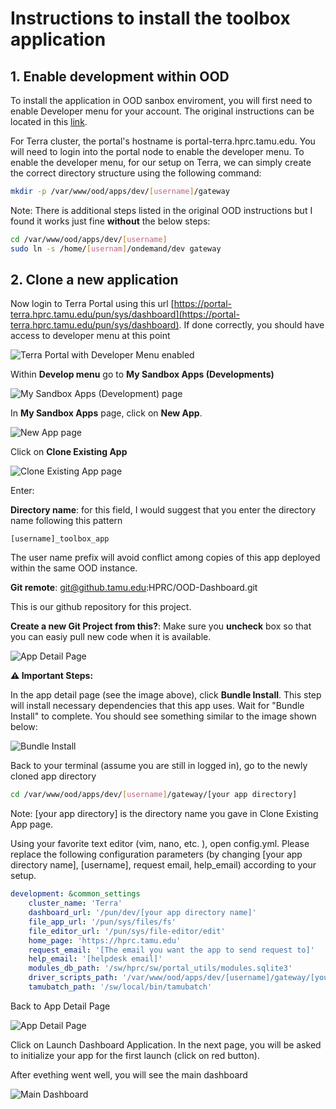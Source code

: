 # Instructions to install the toolbox application

## 1. Enable development within OOD

To install the application in OOD sanbox enviroment, you will first need to enable Developer menu for your account. The original instructions can be located in this [link](https://osc.github.io/ood-documentation/master/app-development/enabling-development-mode.html#enable-in-ondemand-v1-6).

For Terra cluster, the portal's hostname is portal-terra.hprc.tamu.edu. You will need to login into the portal node to enable the developer menu. To enable the developer menu, for our setup on Terra, we can simply create the correct directory structure using the following command:

```bash
mkdir -p /var/www/ood/apps/dev/[username]/gateway
```

Note: There is additional steps listed in the original OOD instructions but I found it works just fine **without** the below steps:

```bash
cd /var/www/ood/apps/dev/[username]
sudo ln -s /home/[usernam]/ondemand/dev gateway
```

## 2. Clone a new application

Now login to Terra Portal using this url [https://portal-terra.hprc.tamu.edu/pun/sys/dashboard](https://portal-terra.hprc.tamu.edu/pun/sys/dashboard). If done correctly, you should have access to developer menu at this point

![Terra Portal with Developer Menu enabled](images/developer_menu_enabled.png)

Within **Develop menu** go to **My Sandbox Apps (Developments)**

![My Sandbox Apps (Development) page](images/my_sandbox_apps_page.png)

In **My Sandbox Apps** page, click on **New App**. 

![New App page](images/new_app_page.png)

Click on **Clone Existing App**

![Clone Existing App page](images/clone_existing_app.png)

Enter:

**Directory name**: for this field, I would suggest that you enter the directory name following this pattern

```
[username]_toolbox_app
```

The user name prefix will avoid conflict among copies of this app deployed within the same OOD instance.

**Git remote**: git@github.tamu.edu:HPRC/OOD-Dashboard.git

This is our github repository for this project.

**Create a new Git Project from this?**: Make sure you **uncheck** box so that you can easiy pull new code when it is available.

![App Detail Page](images/app_detail_page.png)

**⚠️ Important Steps:**

In the app detail page (see the image above), click **Bundle Install**. This step will install necessary dependencies that this app uses. Wait for "Bundle Install" to complete. You should see something similar to the image shown below:

![Bundle Install](images/bundle_install.png)

Back to your terminal (assume you are still in logged in), go to the newly cloned app directory

```bash
cd /var/www/ood/apps/dev/[username]/gateway/[your app directory]
```

Note: [your app directory] is the directory name you gave in Clone Existing App page.

Using your favorite text editor (vim, nano, etc. ), open config.yml. 
Please replace the following configuration parameters (by changing [your app directory name], [username], request email, help_email) according to your setup.

```yaml
development: &common_settings
    cluster_name: 'Terra'
    dashboard_url: '/pun/dev/[your app directory name]'
    file_app_url: '/pun/sys/files/fs'
    file_editor_url: '/pun/sys/file-editor/edit'
    home_page: 'https://hprc.tamu.edu'
    request_email: '[The email you want the app to send request to]'
    help_email: '[helpdesk email]'
    modules_db_path: '/sw/hprc/sw/portal_utils/modules.sqlite3'
    driver_scripts_path: '/var/www/ood/apps/dev/[username]/gateway/[your app directory name]/machine_driver_scripts'
    tamubatch_path: '/sw/local/bin/tamubatch'
```

Back to App Detail Page

![App Detail Page](images/app_detail_page.png)

Click on Launch Dashboard Application. In the next page, you will be asked to initialize your app for the first launch (click on red button). 

After evething went well, you will see the main dashboard

![Main Dashboard](images/main_dashboard.png)